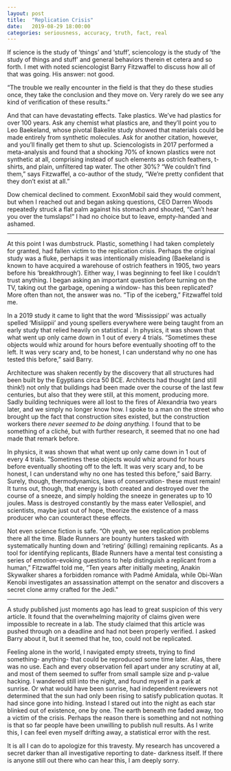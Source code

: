 ```yaml
---
layout: post
title:  "Replication Crisis"
date:   2019-08-29 18:00:00
categories: seriousness, accuracy, truth, fact, real
---
```


If science is the study of ‘things’ and ‘stuff’, sciencology is the study of ‘the study of things and stuff’ and general behaviors therein et cetera and so forth. I met with noted sciencologist Barry Fitzwaffel to discuss how all of that was going. His answer: not good.

“The trouble we really encounter in the field is that they do these studies once, they take the conclusion and they move on. Very rarely do we see any kind of verification of these results.”

And that can have devastating effects. Take plastics. We’ve had plastics for over 100 years. Ask any chemist what plastics are, and they’ll point you to Leo Baekeland, whose pivotal Bakelite study showed that materials could be made entirely from synthetic molecules. Ask for another citation, however, and you’ll finally get them to shut up. Sciencologists in 2017 performed a meta-analysis and found that a shocking 70% of known plastics were not synthetic at all, comprising instead of such elements as ostrich feathers, t-shirts, and plain, unfiltered tap water. The other 30%? “We couldn’t find them,” says Fitzwaffel, a co-author of the study, “We’re pretty confident that they don’t exist at all.”

Dow chemical declined to comment. ExxonMobil said they would comment, but when I reached out and began asking questions, CEO Darren Woods repeatedly struck a flat palm against his stomach and shouted, “Can’t hear you over the tumslaps!” I had no choice but to leave, empty-handed and ashamed.

________



At this point I was dumbstruck. Plastic, something I had taken completely for granted, had fallen victim to the replication crisis. Perhaps the original study was a fluke, perhaps it was intentionally misleading (Baekeland is known to have acquired a warehouse of ostrich feathers in 1905, two years before his ‘breakthrough’). Either way, I was beginning to feel like I couldn’t trust anything. I began asking an important question before turning on the TV, taking out the garbage, opening a window- has this been replicated? More often than not, the answer was no. “Tip of the iceberg,” Fitzwaffel told me.


In a 2019 study it came to light that the word ‘Mississippi’ was actually spelled ‘Misiippii’ and young spellers everywhere were being taught from an early study that relied heavily on statistical . In physics, it was shown that what went up only came down in 1 out of every 4 trials. “Sometimes these objects would whiz around for hours before eventually shooting off to the left. It was very scary and, to be honest, I can understand why no one has tested this before,” said Barry.

Architecture was shaken recently by the discovery that all structures had been built by the Egyptians circa 50 BCE. Architects had thought (and still think!) not only that buildings had been made over the course of the last few centuries, but also that they were still, at this moment, producing more. Sadly building techniques were all lost to the fires of Alexandria two years later, and we simply no longer know how. I spoke to a man on the street who brought up the fact that construction sites existed, but the construction workers there *never seemed to be doing anything.* I found that to be something of a cliché, but with further research, it seemed that no one had made that remark before. 

In physics, it was shown that what went up only came down in 1 out of every 4 trials. “Sometimes these objects would whiz around for hours before eventually shooting off to the left. It was very scary and, to be honest, I can understand why no one has tested this before,” said Barry. Surely, though, thermodynamics, laws of conservation- these must remain! It turns out, though, that energy is both created and destroyed over the course of a sneeze, and simply holding the sneeze in generates up to 10 joules. Mass is destroyed constantly by the mass eater Vellospiel, and scientists, maybe just out of hope, theorize the existence of a mass producer who can counteract these effects.

Not even science fiction is safe. “Oh yeah, we see replication problems there all the time. Blade Runners are bounty hunters tasked with systematically hunting down and ‘retiring’ (killing) remaining replicants. As a tool for identifying replicants, Blade Runners have a mental test consisting a series of emotion-evoking questions to help distinguish a replicant from a human,” Fitzwaffel told me, “Ten years after initially meeting, Anakin Skywalker shares a forbidden romance with Padmé Amidala, while Obi-Wan Kenobi investigates an assassination attempt on the senator and discovers a secret clone army crafted for the Jedi."

________



A study published just moments ago has lead to great suspicion of this very article. It found that the overwhelming majority of claims given were impossible to recreate in a lab. The study claimed that this article was pushed through on a deadline and had not been properly verified. I asked Barry about it, but it seemed that he, too, could not be replicated.

Feeling alone in the world, I navigated empty streets, trying to find something- anything- that could be reproduced some time later. Alas, there was no use. Each and every observation fell apart under any scrutiny at all, and most of them seemed to suffer from small sample size and p-value hacking. I wandered still into the night, and found myself in a park at sunrise. Or what would have been sunrise, had independent reviewers not determined that the sun had only been rising to satisfy publication quotas. It had since gone into hiding. Instead I stared out into the night as each star blinked out of existence, one by one. The earth beneath me faded away, too a victim of the crisis. Perhaps the reason there is something and not nothing is that so far people have been unwilling to publish null results. As I write this, I can feel even myself drifting away, a statistical error with the rest. 

It is all I can do to apologize for this travesty. My research has uncovered a secret darker than all investigative reporting to date- darkness itself. If there is anyone still out there who can hear this, I am deeply sorry. 